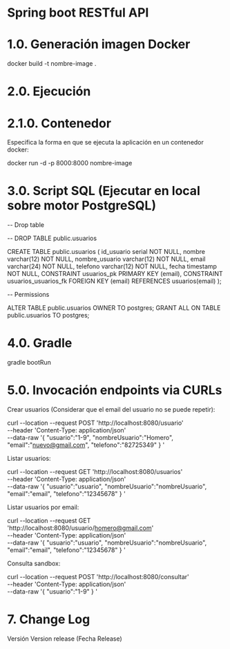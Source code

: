# Spring boot RESTful API

# 1.0. Generación imagen Docker

docker build -t nombre-image .

# 2.0. Ejecución

# 2.1.0. Contenedor

Especifica la forma en que se ejecuta la aplicación en un contenedor docker:

docker run -d -p 8000:8000 nombre-image

# 3.0. Script SQL (Ejecutar en local sobre motor PostgreSQL)

-- Drop table

-- DROP TABLE public.usuarios

CREATE TABLE public.usuarios (
	id_usuario serial NOT NULL,
	nombre varchar(12) NOT NULL,
	nombre_usuario varchar(12) NOT NULL,
	email varchar(24) NOT NULL,
	telefono varchar(12) NOT NULL,
	fecha timestamp NOT NULL,
	CONSTRAINT usuarios_pk PRIMARY KEY (email),
	CONSTRAINT usuarios_usuarios_fk FOREIGN KEY (email) REFERENCES usuarios(email)
);

-- Permissions

ALTER TABLE public.usuarios OWNER TO postgres;
GRANT ALL ON TABLE public.usuarios TO postgres;

# 4.0. Gradle

gradle bootRun 

# 5.0. Invocación endpoints via CURLs

Crear usuarios (Considerar que el email del usuario no se puede repetir):

curl --location --request POST 'http://localhost:8080/usuario' \
--header 'Content-Type: application/json' \
--data-raw '{
    "usuario":"1-9",
    "nombreUsuario":"Homero",
    "email":"nuevo@gmail.com",
    "telefono":"82725349"
}
'

Listar usuarios:

curl --location --request GET 'http://localhost:8080/usuarios' \
--header 'Content-Type: application/json' \
--data-raw '{
    "usuario":"usuario",
    "nombreUsuario":"nombreUsuario",
    "email":"email",
    "telefono":"12345678"
}
'

Listar usuarios por email:

curl --location --request GET 'http://localhost:8080/usuario/homero@gmail.com' \
--header 'Content-Type: application/json' \
--data-raw '{
    "usuario":"usuario",
    "nombreUsuario":"nombreUsuario",
    "email":"email",
    "telefono":"12345678"
}
'

Consulta sandbox:

curl --location --request POST 'http://localhost:8080/consultar' \
--header 'Content-Type: application/json' \
--data-raw '{
    "usuario":"1-9"
}
'

# 7. Change Log

Versión Version release (Fecha Release)
